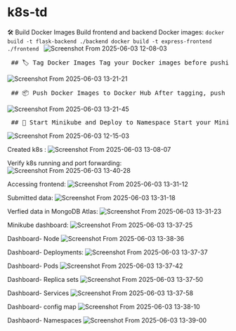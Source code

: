 # k8s-td

🛠️ Build Docker Images Build frontend and backend Docker images: ```docker build -t flask-backend ./backend docker build -t express-frontend ./frontend ```
![Screenshot From 2025-06-03 12-08-03](https://github.com/user-attachments/assets/927cacb9-6a0d-4bc6-b7ff-dcb43058f990)

<pre> ## 🏷️ Tag Docker Images Tag your Docker images before pushing to Docker Hub: ```bash docker tag express-frontend:latest maverick8266/express-frontend:latest docker tag flask-backend:latest maverick8266/flask-backend:latest ``` </pre>
![Screenshot From 2025-06-03 13-21-21](https://github.com/user-attachments/assets/c3d28d94-51d8-4358-8d11-f6a541c6327f)

<pre> ## 📦 Push Docker Images to Docker Hub After tagging, push your Docker images to Docker Hub: ```bash docker push maverick8266/express-frontend:latest docker push maverick8266/flask-backend:latest ``` </pre>

![Screenshot From 2025-06-03 13-21-45](https://github.com/user-attachments/assets/8ffe99e7-788d-4095-b137-8479b2e1c37f)


<pre> ## 🚀 Start Minikube and Deploy to Namespace Start your Minikube cluster and apply your Kubernetes manifests to a custom namespace (`k8s-td`): ```bash minikube start kubectl apply -f k8s/ -n k8s-td ``` </pre>
![Screenshot From 2025-06-03 12-15-03](https://github.com/user-attachments/assets/84142e16-f660-4fcd-9cde-7038aa5dd83f)

Created k8s :
![Screenshot From 2025-06-03 13-08-07](https://github.com/user-attachments/assets/380e8aeb-2426-4e42-99c9-9cc6dc537886)

Verify k8s running and port forwarding:
![Screenshot From 2025-06-03 13-40-28](https://github.com/user-attachments/assets/1dfe0399-edd5-45a0-8e42-852018ff0971)

Accessing frontend:
![Screenshot From 2025-06-03 13-31-12](https://github.com/user-attachments/assets/cc81ae49-e535-4e3c-ba57-46f3ca721362)

Submitted data:
![Screenshot From 2025-06-03 13-31-18](https://github.com/user-attachments/assets/6cc376ba-d779-4037-9451-65a963e04eb5)

Verfied data in MongoDB Atlas:
![Screenshot From 2025-06-03 13-31-23](https://github.com/user-attachments/assets/07aab359-4467-447a-a385-dc55d2c1142a)

Minikube dashboard:
![Screenshot From 2025-06-03 13-37-25](https://github.com/user-attachments/assets/76223f2a-573f-4ece-a878-46f507b45f83)

Dashboard- Node
![Screenshot From 2025-06-03 13-38-36](https://github.com/user-attachments/assets/6961537f-662d-407a-bbd8-c86c17bded79)

Dashboard- Deployments:
![Screenshot From 2025-06-03 13-37-37](https://github.com/user-attachments/assets/7b86c08d-35b0-4f2d-8ef3-20605782cf83)

Dashboard- Pods
![Screenshot From 2025-06-03 13-37-42](https://github.com/user-attachments/assets/dc698a07-2d82-43d4-8af1-fa4ac578d6cb)

Dashboard- Replica sets
![Screenshot From 2025-06-03 13-37-50](https://github.com/user-attachments/assets/a717e784-422e-47bc-8831-18f5b2d64d11)

Dashboard- Services
![Screenshot From 2025-06-03 13-37-58](https://github.com/user-attachments/assets/95b5eb6a-db72-45cd-9fc7-e0d4aa31edaa)

Dashboard- config map
![Screenshot From 2025-06-03 13-38-10](https://github.com/user-attachments/assets/f5c44c98-8a76-46dc-947f-4c2364410854)

Dashbaord- Namespaces
![Screenshot From 2025-06-03 13-39-00](https://github.com/user-attachments/assets/ed775b1b-1b49-49a7-88de-12ec81cec7ec)











